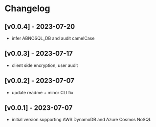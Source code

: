 Changelog
=========

## [v0.0.4] - 2023-07-20

- infer ABNOSQL_DB and audit camelCase

## [v0.0.3] - 2023-07-17

- client side encryption, user audit

## [v0.0.2] - 2023-07-07

- update readme + minor CLI fix

## [v0.0.1] - 2023-07-07

- initial version supporting AWS DynamoDB and Azure Cosmos NoSQL
